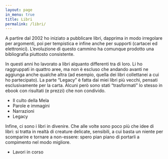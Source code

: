 ```yaml
---
layout: page
in_menu: true
title: Libri
permalink: /libri/
---
```


A partire dal 2002 ho iniziato a pubblicare libri, dapprima in modo irregolare per argomenti, poi per tempistica e infine anche per supporti (cartacei ed elettronici). L’evoluzione di questo cammino ha comunque prodotto una bibliografia piuttosto consistente.

In questi anni ho lavorato a libri alquanto differenti tra di loro. Li ho raggruppati in quattro aree, ma non è escluso che andando avanti ne aggiunga anche qualche altra (ad esempio, quella dei libri collettanei a cui ho partecipato). La parte “Legacy” è fatta dai miei libri più vecchi, pensati esclusivamente per la carta. Alcuni però sono stati “trasformati” lo stesso in ebook con risultati (e prezzi) che non condivido.

* Il culto della Mela
* Parole e immagini
* Narrazioni
* Legacy

Infine, ci sono i libri in divenire. Che alle volte sono poco più che idee di libri: si tratta in realtà di creature delicate, sensibili, a cui basta un niente per scomparire e tornare a non-essere: spero pian piano di portarli a compimento nel modo migliore.

* Lavori in corso
